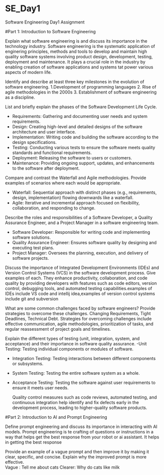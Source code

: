 # SE_Day1
Software Engineering Day1 Assignment

#Part 1: Introduction to Software Engineering

Explain what software engineering is and discuss its importance in the technology industry.
  Software engineering is the systematic application of enginering principles, methods and tools to develop and maintain high quality software systems involving product design, development, testing, deployment and maintenance.
  It plays a crucial role in the industry by enabling creation of software applications and systems tat power various aspects of modern life.

Identify and describe at least three key milestones in the evolution of software engineering.
  1.Development of programming languages
  2. Rise of agile methodologies in the 2000s
  3. Establishment of software engineering as a discipline.


List and briefly explain the phases of the Software Development Life Cycle.
  - Requirements: Gathering and documenting user needs and system requirements.
  - Design: Creating high-level and detailed designs of the software architecture and user interface.
  - Implementation: Writing code and building the software according to the design specifications.
  - Testing: Conducting various tests to ensure the software meets quality standards and functional requirements.
  - Deployment: Releasing the software to users or customers.
  - Maintenance: Providing ongoing support, updates, and enhancements to the software after deployment.

Compare and contrast the Waterfall and Agile methodologies. Provide examples of scenarios where each would be appropriate.
  - Waterfall: Sequential approach with distinct phases (e.g., requirements, design, implementation) flowing downwards like a waterfall.
  - Agile: Iterative and incremental approach focused on flexibility, collaboration, and responding to change.


Describe the roles and responsibilities of a Software Developer, a Quality Assurance Engineer, and a Project Manager in a software engineering team.
  - Software Developer: Responsible for writing code and implementing software solutions.
  - Quality Assurance Engineer: Ensures software quality by designing and executing test plans.
  - Project Manager: Oversees the planning, execution, and delivery of software projects.

Discuss the importance of Integrated Development Environments (IDEs) and Version Control Systems (VCS) in the software development process. Give examples of each.
  They enhance productivity, collaboration, and code quality by providing developers with features such as code editors, version control, debugging tools, and automated testing capabilities.examples of IDEs include VS code and intellij idea,examples of version control systems include git and subversion

What are some common challenges faced by software engineers? Provide strategies to overcome these challenges.
  Changing Requirements, Tight Deadlines, Technical Debt. Strategies for overcoming challenges include effective communication, agile methodologies, prioritization of tasks, and regular reassessment of project goals and timelines.

Explain the different types of testing (unit, integration, system, and acceptance) and their importance in software quality assurance.
  -Unit Testing: Testing individual components or modules of software.
  - Integration Testing: Testing interactions between different components or subsystems.
  - System Testing: Testing the entire software system as a whole.
  - Acceptance Testing: Testing the software against user requirements to ensure it meets user needs.

      Quality control measures such as code reviews, automated testing, and continuous integration help identify and fix defects early in the development process, leading to higher-quality software products.

#Part 2: Introduction to AI and Prompt Engineering


Define prompt engineering and discuss its importance in interacting with AI models.
  Prompt engineering is te crafting of questions or instructions in a way that helps get the best response from your robot or ai assistant. It helps in getting the best response

Provide an example of a vague prompt and then improve it by making it clear, specific, and concise. Explain why the improved prompt is more effective.   
  Vague : Tell me about cats
  Clearer: Why do cats like milk
